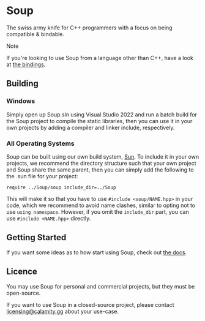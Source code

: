 # Soup

The swiss army knife for C++ programmers with a focus on being compatible & bindable.

> [!NOTE]
> If you're looking to use Soup from a language other than C++, have a look at [the bindings](https://github.com/calamity-inc/Soup/tree/senpai/bindings).

## Building

### Windows

Simply open up Soup.sln using Visual Studio 2022 and run a batch build for the Soup project to compile the static libraries, then you can use it in your own projects by adding a compiler and linker include, respectively.

### All Operating Systems

Soup can be built using our own build system, [Sun](https://github.com/calamity-inc/Sun). To include it in your own projects, we recommend the directory structure such that your own project and Soup share the same parent, then you can simply add the following to the .sun file for your project:

```
require ../Soup/soup include_dir=../Soup
```

This will make it so that you have to use `#include <soup/NAME.hpp>` in your code, which we recommend to avoid name clashes, similar to opting not to use `using namespace`. However, if you omit the `include_dir` part, you can use `#include <NAME.hpp>` directly.

## Getting Started

If you want some ideas as to how start using Soup, check out [the docs](https://docs.soup.do/).

## Licence

You may use Soup for personal and commercial projects, but they must be open-source.

If you want to use Soup in a closed-source project, please contact licensing@calamity.gg about your use-case.
